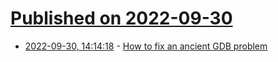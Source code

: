 # [Published on 2022-09-30](index.md)

* [2022-09-30, 14:14:18](https://lobste.rs/s/wmstzf/how_fix_ancient_gdb_problem) - [How to fix an ancient GDB problem](https://lwn.net/SubscriberLink/909496/060e5ff1ced271dc/)
